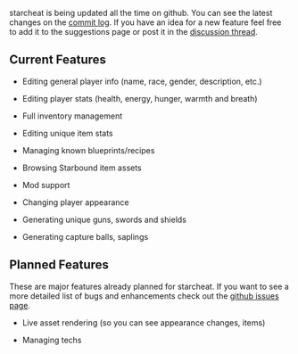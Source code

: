 starcheat is being updated all the time on github. You can see the latest changes on the [commit log](https://github.com/wizzomafizzo/starcheat/commits/dev). If you have an idea for a new feature feel free to add it to the suggestions page or post it in the [discussion thread](http://community.playstarbound.com/index.php?threads/starcheat-player-save-editor-and-python-library.60174/).

## Current Features


*  Editing general player info (name, race, gender, description, etc.)

*  Editing player stats (health, energy, hunger, warmth and breath)

*  Full inventory management

*  Editing unique item stats

*  Managing known blueprints/recipes

*  Browsing Starbound item assets

*  Mod support

*  Changing player appearance

*  Generating unique guns, swords and shields

*  Generating capture balls, saplings

## Planned Features

These are major features already planned for starcheat. If you want to see a more detailed list of bugs and enhancements check out the [github issues page](https://github.com/wizzomafizzo/starcheat/issues?state=open).


*  Live asset rendering (so you can see appearance changes, items)

*  Managing techs

